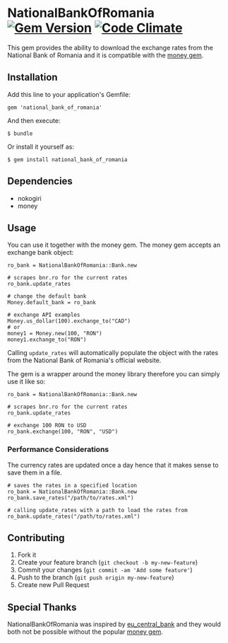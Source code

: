 # NationalBankOfRomania [![Gem Version](https://badge.fury.io/rb/national_bank_of_romania.png)](http://badge.fury.io/rb/national_bank_of_romania) [![Code Climate](https://codeclimate.com/badge.png)](https://codeclimate.com/github/suciuvlad/national-bank-of-romania)

This gem provides the ability to download the exchange rates from the National Bank of Romania and it is compatible with the [money gem](https://github.com/RubyMoney/money/).

## Installation

Add this line to your application's Gemfile:

    gem 'national_bank_of_romania'    

And then execute:

    $ bundle

Or install it yourself as:

    $ gem install national_bank_of_romania

## Dependencies

* nokogiri
* money

## Usage

You can use it together with the money gem. The money gem accepts an exchange bank object:

	ro_bank = NationalBankOfRomania::Bank.new
	
	# scrapes bnr.ro for the current rates
	ro_bank.update_rates
	
	# change the default bank
	Money.default_bank = ro_bank
	
	# exchange API examples
	Money.us_dollar(100).exchange_to("CAD")
	# or
	money1 = Money.new(100, "RON")
	money1.exchange_to("RON")

Calling ```update_rates``` will automatically populate the object with the rates from the National Bank of Romania's official website. 

The gem is a wrapper around the money library therefore you can simply use it like so:

	ro_bank = NationalBankOfRomania::Bank.new
	
	# scrapes bnr.ro for the current rates
	ro_bank.update_rates
	
	# exchange 100 RON to USD
	ro_bank.exchange(100, "RON", "USD")
	
### Performance Considerations

The currency rates are updated once a day hence that it makes sense to save them in a file.

	# saves the rates in a specified location
	ro_bank = NationalBankOfRomania::Bank.new
	ro_bank.save_rates("/path/to/rates.xml")
	
	# calling update_rates with a path to load the rates from
	ro_bank.update_rates("/path/to/rates.xml")
	

## Contributing

1. Fork it
2. Create your feature branch (`git checkout -b my-new-feature`)
3. Commit your changes (`git commit -am 'Add some feature'`)
4. Push to the branch (`git push origin my-new-feature`)
5. Create new Pull Request

## Special Thanks

NationalBankOfRomania was inspired by [eu_central_bank](https://github.com/RubyMoney/eu_central_bank) and they would both not be possible without the popular [money gem](https://github.com/RubyMoney/money/).
